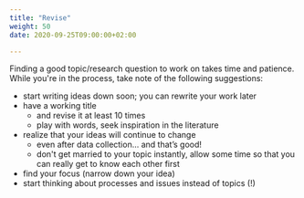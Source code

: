 ```yaml
---
title: "Revise"
weight: 50
date: 2020-09-25T09:00:00+02:00

---
```


Finding a good topic/research question to work on takes time and patience. While you're in the process, take note of the following suggestions:

- start writing ideas down soon; you can rewrite your work later
- have a working title
  - and revise it at least 10 times
  - play with words, seek inspiration in the literature
- realize that your ideas will continue to change
  - even after data collection... and that’s good!
  - don't get married to your topic instantly, allow some time so that you can really get to know each other first
- find your focus (narrow down your idea)
- start thinking about processes and issues instead of topics (!)
